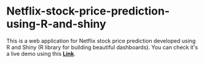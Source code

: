 # Netflix-stock-price-prediction-using-R-and-shiny
This is a web application for Netflix stock price prediction developed using R and Shiny (R library for building beautiful dashboards).
You can check it's a live demo using this <a href="https://muhammad3245571106.shinyapps.io/netflixStockPricePredictionAndAnalysis/" target="_blank"><b>Link</b></a>.
